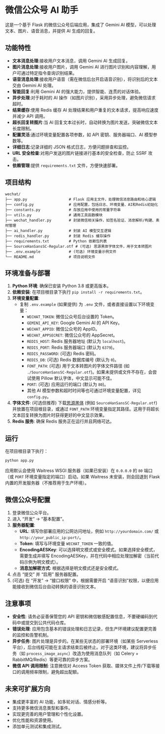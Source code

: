# 微信公众号 AI 助手

这是一个基于 Flask 的微信公众号后端应用，集成了 Gemini AI 模型，可以处理文本、图片、语音消息，并提供 AI 生成的回复。

## 功能特性

- **文本消息处理**:接收用户文本消息，调用 Gemini AI 生成回复。
- **图片消息处理**:接收用户图片，调用 Gemini AI 进行图片识别和内容理解，用户可通过特定指令查询识别结果。
- **语音消息处理**:接收用户语音（需在微信后台开启语音识别），将识别后的文本交由 Gemini AI 处理。
- **智能回复**:利用 Gemini AI 的强大能力，提供智能、连贯的对话体验。
- **异步处理**:对于耗时的 AI 操作（如图片识别），采用异步处理，避免微信请求超时。
- **结果缓存**:使用 Redis 缓存 AI 处理结果和用户重复的文本请求，提高响应速度并减少 API 调用。
- **超长回复转图片**:当 AI 回复文本过长时，自动转换为图片发送，突破微信文本长度限制。
- **配置灵活**:通过环境变量配置各项参数，如 API 密钥、服务器端口、AI 模型参数等。
- **详细日志**:记录详细的 JSON 格式日志，方便问题排查和监控。
- **URL 安全检查**:对用户发送的图片链接进行基本的安全检查，防止 SSRF 攻击。
- **依赖管理**:提供 `requirements.txt` 文件，方便快速部署。

## 项目结构

```
wechat/
├── app.py                   # Flask 应用主文件，处理微信消息路由和核心逻辑
├── config.py                # 应用配置，包括日志、环境变量、AI和Redis初始化
├── constants.py             # 存放应用中使用的常量字符串
├── utils.py                 # 通用工具函数模块
├── wechat_handler.py        # 封装微信相关操作，如签名验证、消息解析/构建、素材管理
├── ai_handler.py            # 封装 AI 模型交互逻辑
├── redis_handler.py         # 封装 Redis 缓存操作
├── requirements.txt         # Python 依赖包列表
├── SourceHanSansSC-Regular.otf # (可选) 思源黑体字体文件，用于文本转图片
├── .env.example             # (可选) 环境变量示例文件
└── README.md                # 项目说明文件
```

## 环境准备与部署

1.  **Python 环境**: 确保已安装 Python 3.8 或更高版本。
2.  **依赖安装**: 在项目根目录下执行 `pip install -r requirements.txt`。
3.  **环境变量配置**:
    *   复制 `.env.example` (如果提供) 为 `.env` 文件，或者直接设置以下环境变量：
        *   `WECHAT_TOKEN`: 微信公众号后台设置的 Token。
        *   `GEMINI_API_KEY`: Google Gemini AI 的 API Key。
        *   `WECHAT_APPID`: 微信公众号的 AppID。
        *   `WECHAT_APPSECRET`: 微信公众号的 AppSecret。
        *   `REDIS_HOST`: Redis 服务器地址 (默认为 `localhost`)。
        *   `REDIS_PORT`: Redis 服务器端口 (默认为 `6379`)。
        *   `REDIS_PASSWORD`: (可选) Redis 密码。
        *   `REDIS_DB`: (可选) Redis 数据库编号 (默认为 `0`)。
        *   `FONT_PATH`: (可选) 用于文本转图片的字体文件路径 (如 `./SourceHanSansSC-Regular.otf`)。如果未提供或文件不存在，会尝试使用 Pillow 默认字体，中文显示可能不佳。
        *   `PORT`: (可选) 应用运行的端口 (默认为 `80`)。
        *   其他 AI 模型参数和超时时间等也可通过环境变量配置，详见 `config.py`。
4.  **字体文件**: (可选但推荐) 下载[思源黑体](https://github.com/adobe-fonts/source-han-sans/tree/release/OTF/SimplifiedChinese) (例如 `SourceHanSansSC-Regular.otf`) 并放置在项目根目录，或通过 `FONT_PATH` 环境变量指定其路径。这用于将超长文本回复转换为图片时获得更好的中文显示效果。
5.  **Redis 服务**: 确保 Redis 服务正在运行并且网络可达。

## 运行

在项目根目录下执行：

```bash
python app.py
```

应用默认会使用 Waitress WSGI 服务器（如果已安装）在 `0.0.0.0` 的 `80` 端口（或 `PORT` 环境变量指定的端口）启动。如果 Waitress 未安装，则会回退到 Flask 内置的开发服务器（不推荐用于生产环境）。

## 微信公众号配置

1.  登录微信公众平台。
2.  进入 “开发” -> “基本配置”。
3.  **服务器配置**:
    *   **URL**: 填写你部署应用的公网访问地址，例如 `http://yourdomain.com/` 或 `http://your_public_ip:port/`。
    *   **Token**: 填写与环境变量 `WECHAT_TOKEN` 一致的值。
    *   **EncodingAESKey**: 可以选择明文模式或安全模式。如果选择安全模式，需要生成并填写 EncodingAESKey，并在代码中相应处理加解密（当前代码示例为明文模式）。
    *   **消息加解密方式**: 根据选择是明文模式还是安全模式。
4.  点击 “提交” 并 “启用” 服务器配置。
5.  (可选) 在 “开发” -> “接口权限” 中，根据需要开启 “语音识别”权限，以便应用能接收到微信后台自动转换的语音识别文本。

## 注意事项

*   **安全性**: 请务必妥善保管您的 API 密钥和微信敏感配置信息，不要硬编码到代码中或提交到公共代码仓库。
*   **错误处理**: 应用包含基本的错误处理和日志记录，但生产环境建议配置更完善的监控和告警机制。
*   **异步任务**: 图片处理是异步的。在某些无状态的部署环境（如某些 Serverless 平台），后台线程可能在主请求结束后被终止。对于这类环境，建议将异步任务（如 `process_image_async`）改造为使用消息队列（如 Celery + RabbitMQ/Redis）等更可靠的异步方案。
*   **微信 API 调用限制**: 注意微信对 Access Token 获取、媒体文件上传/下载等接口的调用频率限制，避免超出配额。

## 未来可扩展方向

*   集成更丰富的 AI 功能，如多轮对话、情感分析等。
*   支持更多微信消息类型和事件。
*   实现更完善的用户管理和个性化设置。
*   优化性能和资源使用。
*   添加单元测试和集成测试。


